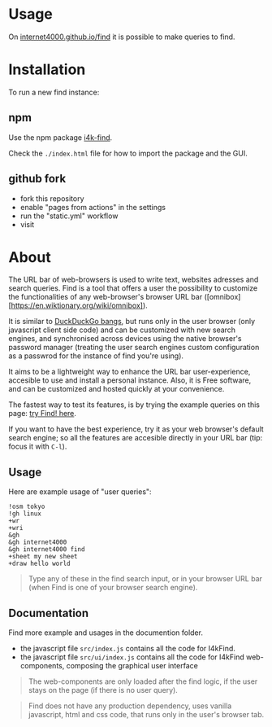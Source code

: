# Usage

On [internet4000.github.io/find](https://internet4000.github.io/find) it is possible to make queries to find.

# Installation

To run a new find instance:

## npm

Use the npm package [i4k-find](https://www.npmjs.com/package/i4k-find).

Check the `./index.html` file for how to import the package and the GUI.

## github fork

- fork this repository
- enable "pages from actions" in the settings
- run the "static.yml" workflow
- visit

# About

The URL bar of web-browsers is used to write text, websites adresses and search
queries. Find is a tool that offers a user the possibility to customize the
functionalities of any web-browser's browser URL bar
([omnibox][https://en.wiktionary.org/wiki/omnibox]).

It is similar to [DuckDuckGo bangs](https://duckduckgo.com/bangs), but runs only
in the user browser (only javascript client side code) and can be customized
with new search engines, and synchronised across devices using the native
browser's password manager (treating the user search engines custom
configuration as a passwrod for the instance of find you're using).

It aims to be a lightweight way to enhance the URL bar user-experience,
accesible to use and install a personal instance. Also, it is Free software, and can be
customized and hosted quickly at your convenience.

The fastest way to test its features, is by trying the example queries
on this page: [try Find! here](https://internet4000.github.io/find).

If you want to have the best experience, try it as your web browser's
default search engine; so all the features are accesible directly in
your URL bar (tip: focus it with `C-l`).

## Usage

Here are example usage of "user queries":

```
!osm tokyo
!gh linux
+wr
+wri
&gh
&gh internet4000
&gh internet4000 find
+sheet my new sheet
+draw hello world
```

> Type any of these in the find search input, or in your browser URL bar (when Find is one of your browser search engine).

## Documentation

Find more example and usages in the documention folder.

- the javascript file `src/index.js` contains all the code for I4kFind.
- the javascript file `src/ui/index.js` contains all the code for I4kFind web-components, composing the graphical user interface

> The web-components are only loaded after the find logic, if the user stays on
> the page (if there is no user query).

> Find does not have any production dependency, uses vanilla javascript, html
> and css code, that runs only in the user's browser tab.
